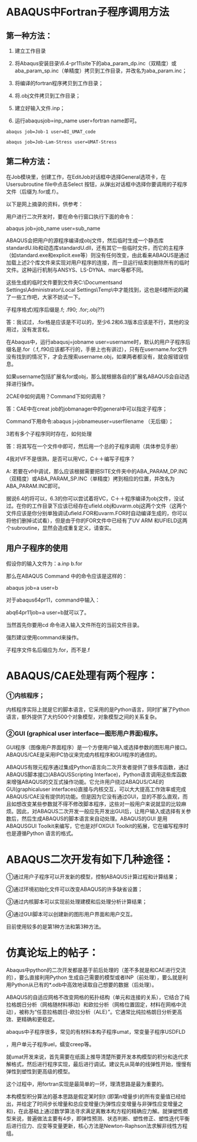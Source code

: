 # ABAQUS中Fortran子程序调用方法

## 第一种方法：


1. 建立工作目录

2. 将Abaqus安装目录\6.4-pr11\site下的aba_param_dp.inc（双精度）或aba_param_sp.inc（单精度）拷贝到工作目录，并改名为aba_param.inc；

3. 将编译的fortran程序拷贝到工作目录；

4. 将.obj文件拷贝到工作目录；

5. 建立好输入文件.inp；

6. 运行abaqusjob=inp_name user=fortran name即可。

   


```
abaqus job=Job-1 user=BI_UMAT_code

abaqus job=Job-Lam-Stress user=UMAT-Stress
```



## 第二种方法：

在Job模块里，创建工作，在EditJob对话框中选择General选项卡，在Usersubroutine file中点击Select 按钮，从弹出对话框中选择你要调用的子程序文件（后缀为.for或.f）。



以下是网上摘录的资料，供参考：

用户进行二次开发时，要在命令行窗口执行下面的命令：

 abaqus job=job_name user=sub_name

ABAQUS会把用户的源程序编译成obj文件，然后临时生成一个静态库standardU.lib和动态库standardU.dll，还有其它一些临时文件，而它的主程序（如standard.exe和explicit.exe等）则没有任何改变，由此看来ABAQUS是通过加载上述2个库文件来实现对用户程序的连接，而一旦运行结束则删除所有的临时文件。这种运行机制与ANSYS、LS-DYNA、marc等都不同。

这些生成的临时文件要到文件夹C:\Documentsand Settings\Administrator\Local Settings\Temp\中才能找到，这也是6楼所说的藏了一些工作吧，大家不妨试一下。

子程序格式(程序后缀是.f; .f90; .for;.obj??)

答：我试过，.for格是应该是不可以的，至少6.2和6.3版本应该是不行，其他的没用过，没有发言权。

在Abaqus中，运行abaqusj=jobname user=username时，默认的用户子程序后缀名是.for（.f,.f90应该都不行的，手册上也有讲过），只有在username.for文件没有找到的情况下，才会去搜索username.obj，如果两者都没有，就会报错误信息。

如果username包括扩展名for或obj，那么就根据各自的扩展名ABAQUS会自动选择进行操作。

2CAE中如何调用？Command下如何调用？

答：CAE中在creat job的jobmanager中的general中可以指定子程序；

Command下用命令:abaqus j=jobnameuser=userfilename （无后缀）；

3若有多个子程序同时存在，如何处理

答：将其写在一个文件中即可，然后用一个总的子程序调用（具体参见手册）

4我对VF不是很熟，是否可以用VC，C＋＋编写子程序？

A: 若要在vf中调试，那么应该根据需要把SITE文件夹中的ABA_PARAM_DP.INC（双精度）或ABA_PARAM_SP.INC（单精度）拷到相应的位置，并改名为ABA_PARAM.INC即可。

据说6.4的将可以，6.3的你可以尝试着将VC，C＋＋程序编译为obj文件，没试过。在你的工作目录下应该已经存在ufield.obj和uvarm.obj这两个文件（这两个文件应该是你分别单独调试ufield.FOR和uvarm.FOR时自动编译生成的，你可以将他们删掉试试看），但是由于你的FOR文件中已经有了UV ARM 和UFIELD这两个subroutine，显然会造成重复定义，请查实。

## 用户子程序的使用

假设你的输入文件为：a.inp b.for

那么在ABAQUS Command 中的命令应该是这样的：

abaqus job=a user=b

对于abaqus64pr11，command中输入：

abq64pr11job=a user=b就可以了。

当然首先你要用cd 命令进入输入文件所在的当前文件目录。

强烈建议使用command来操作。

子程序文件名后缀应为.for，而不是.f

# ABAQUS/CAE处理有两个程序：

### ①内核程序；

内核程序实际上就是它的脚本语言，它采用的是Python语言，同时扩展了Python语言，额外提供了大约500个对象模型，对象模型之间的关系复杂。

### ②GUI (graphical user interface—图形用户界面)程序。

GUI程序（图像用户界面程序）是一个方便用户输入或选择参数的图形用户接口。ABAQUS/CAE是采用IPC协议来完成内核程序和GUI程序的通信的。

ABAQUS有限元程序通过集成Python语言向二次开发者提供了很多库函数，通过ABAQUS脚本接口(ABAQUSScripting Interface)，Python语言调用这些库函数来增强ABAQUS的交互式操作功能。它允许用户绕过ABAQUS/CAE的GUI(graphicaluser interfaces)直接与内核交互，可以大大提高工作效率或完成ABAQUS/CAE没有提供的功能。但是因为它没有通过GUI，显的不那么直观，而且如想改变某些参数就不得不修改脚本程序，这些对一般用户来说就显的比较麻烦。因此，对ABAQUS二次开发一般应先开发出GUI后，让用户输入或选择有关参数后，然后生成ABAQUS的脚本语言来自动处理。ABAQUS的GUI 是用ABAQUSGUI Toolkit来编写，它也是对FOXGUI Toolkit的拓展，它在编写程序时也是遵循Python 语言的格式。

# ABAQUS二次开发有如下几种途径：

①通过用户子程序可以开发新的模型，控制ABAQUS计算过程和计算结果；

②通过环境初始化文件可以改变ABAQUS的许多缺省设置；

③通过内核脚本可以实现前处理建模和后处理分析计算结果；

④通过GUI脚本可以创建新的图形用户界面和用户交互。

目前使用较多的是第1种方法和第3种方法。

# 仿真论坛上的帖子：

Abaqus中python的二次开发都是基于前后处理的（差不多就是和CAE进行交流的），要么直接利用Python 生成自己需要的模型或者INP（前处理），要么就是利用Python从已有的*.odb中高效地读取自己想要的数据（后处理）。

ABAQUS的自适应网格不改变网格的拓扑结构（单元和连接的关系），它结合了纯拉格朗日分析（网格随材料移动）和欧拉分析（网格位置固定，材料在网格中流动），被称为“任意拉格朗日-欧拉分析（ALE）”。它通常比纯拉格朗日分析更高效、更精确和更稳定。


abaqus中子程序很多，常见的有材料本构子程序umat，常变量子程序USDFLD

，用户单元子程序uel，蠕变creep等。

就umat开发来说，首先需要在纸面上推导清楚所要开发本构模型的积分和迭代求解格式，然后进行程序实现，最后进行调试。建议先从简单的线弹性开始，慢慢有弹性到塑性到更高级的模型。

这个过程中，用fortran实现是最简单的一环，理清思路是最为重要的。

本构模型积分算法的基本思路是假定某时刻t (即第n增量步)的所有变量值已经给出，并给定了时间步长增量和总应变增量(为弹性应变增量与非弹性应变增量之和)，在此基础上通过数学算法寻求满足离散本构方程的精确应力解。就弹塑性模型来说，普遍做法主要有4步，即弹性预测、状态判断、塑性修正、塑性迭代平衡后进行应力、应变等变量更新，核心方法是Newton-Raphson法求解非线性方程组。



